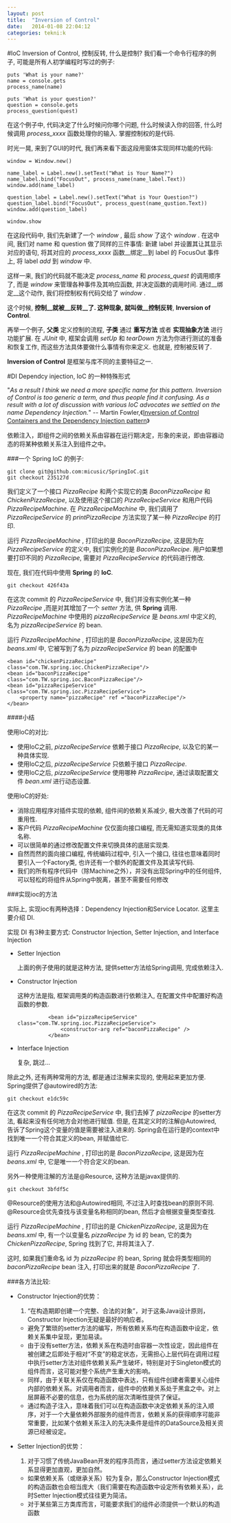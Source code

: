 ```yaml
---
layout: post
title:  "Inversion of Control"
date:   2014-01-08 22:04:12
categories: tekni:k
---
```


#IoC
Inversion of Control, 控制反转, 什么是控制? 我们看一个命令行程序的例子, 可能是所有人初学编程时写过的例子:
		
	puts 'What is your name?'
  	name = console.gets
	process_name(name)
		
  	puts 'What is your question?'
  	question = console.gets
  	process_question(quest)
在这个例子中, 代码决定了什么时候问你哪个问题, 什么时候读入你的回答, 什么时候调用 _process_xxxx_ 函数处理你的输入. 掌握控制权的是代码.
  	
时光一晃, 来到了GUI的时代, 我们再来看下面这段用窗体实现同样功能的代码:
  		
  	window = Window.new()
  			
  	name_label = Label.new().setText("What is Your Name?")
  	name_label.bind("FocusOut", process_name(name_label.Text))
 	window.add(name_label)
  			
  	question_label = Label.new().setText("What is Your Question?")
  	question_label.bind("FocusOut", process_quest(name_qustion.Text))
 	window.add(question_label)
  			
  	window.show
在这段代码中, 我们先新建了一个 _window_ , 最后 _show_ 了这个 _window_ . 在这中间, 我们对 name 和 question 做了同样的三件事情: 新建 label 并设置其让其显示对应的语句, 将其对应的 _process_xxxx_ 函数__绑定__到 label 的 FocusOut 事件上, 将 label _add_ 到 _window_ 中.
  	
这样一来, 我们的代码就不能决定 _process_name_ 和 _process_quest_ 的调用顺序了, 而是 _window_ 来管理各种事件及其响应函数, 并决定函数的调用时间. 通过__绑定__这个动作, 我们将控制权有代码交给了 _window_ .
  	
这个时候, __控制__就被__反转__了. 这种现象, 就叫做__控制反转__, __Inversion of Control__.

再举一个例子, __父类__ 定义控制的流程, __子类__ 通过 __重写方法__ 或者 __实现抽象方法__ 进行功能扩展. 在 _JUnit_ 中, 框架会调用 _setUp_ 和 _tearDown_ 方法为你进行测试的准备和恢复工作, 而这些方法具体要做什么事情有你来定义. 也就是, 控制被反转了.

__Inversion of Control__ 是框架与库不同的主要特征之一.
  		
#DI
Dependcy injection, IoC 的一种特殊形式
	
"_As a result I think we need a more specific name for this pattern. Inversion of Control is too generic a term, and thus people find it confusing. As a result with a lot of discussion with various IoC advocates we settled on the name Dependency Injection._" -- Martin Fowler,《[Inversion of Control Containers and the Dependency Injection pattern](http://martinfowler.com/articles/injection.html)》
	
依赖注入，即组件之间的依赖关系由容器在运行期决定，形象的来说，即由容器动态的将某种依赖关系注入到组件之中。

###一个 Spring IoC 的例子:
	
	git clone git@github.com:micusic/SpringIoC.git
	git checkout 235127d
	
我们定义了一个接口 _PizzaRecipe_ 和两个实现它的类 _BaconPizzaRecipe_ 和 _ChickenPizzaRecipe_, 以及使用这个接口的 _PizzaRecipeService_ 和用户代码 _PizzaRecipeMachine_. 在 _PizzaRecipeMachine_ 中, 我们调用了 _PizzaRecipeService_ 的 _printPizzaRecipe_ 方法实现了某一种 _PizzaRecipe_ 的打印.
	
运行 _PizzaRecipeMachine_ , 打印出的是 _BaconPizzaRecipe_, 这是因为在 _PizzaRecipeService_ 的定义中, 我们实例化的是 _BaconPizzaRecipe_. 用户如果想要打印不同的 _PizzaRecipe_, 需要对 _PizzaRecipeService_ 的代码进行修改.
	
现在, 我们在代码中使用 __Spring__ 的 __IoC__. 
		
	git checkout 426f43a
		
在这次 commit 的 _PizzaRecipeService_ 中, 我们并没有实例化某一种 _PizzaRecipe_ ,而是对其增加了一个 _setter_ 方法, 供 __Spring__ 调用.  _PizzaRecipeMachine_ 中使用的 _pizzaRecipeService_ 是 _beans.xml_  中定义的, 名为  _pizzaRecipeService_ 的 bean.
	
运行 _PizzaRecipeMachine_ , 打印出的是 _BaconPizzaRecipe_, 这是因为在 _beans.xml_ 中, 它被写到了名为  _pizzaRecipeService_ 的 bean 的配置中
	
	<bean id="chickenPizzaRecipe" class="com.TW.spring.ioc.ChickenPizzaRecipe"/>
   	<bean id="baconPizzaRecipe" class="com.TW.spring.ioc.BaconPizzaRecipe"/>
   	<bean id="pizzaRecipeService" class="com.TW.spring.ioc.PizzaRecipeService">
        <property name="pizzaRecipe" ref ="baconPizzaRecipe"/>
   	</bean>
    
####小结

使用IoC的对比:

- 使用IoC之前, _pizzaRecipeService_ 依赖于接口 _PizzaRecipe_, 以及它的某一种具体实现.
- 使用IoC之后, _pizzaRecipeService_ 只依赖于接口 _PizzaRecipe_.
- 使用IoC之后, _pizzaRecipeService_ 使用哪种 _PizzaRecipe_, 通过读取配置文件 _bean.xml_ 进行动态设置.

使用IoC的好处:

- 消除应用程序对插件实现的依赖, 组件间的依赖关系减少, 极大改善了代码的可重用性.
- 客户代码 _PizzaRecipeMachine_ 仅仅面向接口编程, 而无需知道实现类的具体名称.
- 可以很简单的通过修改配置文件来切换具体的底层实现类.
- 自然而然的面向接口编程, 传统编码过程中, 引入一个接口, 往往也意味着同时要引入一个Factory类, 也许还有一个额外的配置文件及其读写代码.
- 我们的所有程序代码中（除Machine之外），并没有出现Spring中的任何组件, 可以轻松的将组件从Spring中脱离，甚至不需要任何修改

###实现ioc的方法	
	
实际上, 实现ioc有两种选择：Dependency Injection和Service Locator. 这里主要介绍 DI.

实现 DI 有3种主要方式: Constructor Injection, Setter Injection, and Interface Injection

- Setter Injection

	上面的例子使用的就是这种方法, 提供setter方法给Spring调用, 完成依赖注入.

- Constructor Injection

	这种方法是指, 框架调用类的构造函数进行依赖注入, 在配置文件中配置好构造函数的参数.
	
			   	<bean id="pizzaRecipeService" class="com.TW.spring.ioc.PizzaRecipeService">
       				<constructor-arg ref="baconPizzaRecipe" />
   				</bean>	

- Interface Injection

	复杂, 跳过...

除此之外, 还有两种常用的方法, 都是通过注解来实现的, 使用起来更加方便. Spring提供了@autowired的方法:
	
	git checkout e1dc59c
	
在这次 commit 的 _PizzaRecipeService_ 中, 我们去掉了 _pizzaRecipe_ 的setter方法, 看起来没有任何地方会对他进行赋值. 但是, 在其定义时的注解@Autowired, 告诉了Spring这个变量的值是需要被注入进来的. Spring会在运行是的context中找到唯一一个符合其定义的bean, 并赋值给它.
	
运行 _PizzaRecipeMachine_ , 打印出的是 _BaconPizzaRecipe_, 这是因为在 _beans.xml_ 中, 它是唯一一个符合定义的bean.


另外一种使用注解的方法是@Resource, 这种方法是javax提供的.
	
	git checkout 3bfdf5c
	
@Resource的使用方法和@Autowired相同, 不过注入时查找bean的原则不同. @Resource会优先查找与该变量名称相同的bean, 然后才会根据变量类型查找.

运行 _PizzaRecipeMachine_ , 打印出的是 _ChickenPizzaRecipe_, 这是因为在 _beans.xml_ 中, 有一个以变量名 _pizzaRecipe_ 为 id 的 bean, 它的类为 _ChickenPizzaRecipe_, Spring 找到了它, 并将其注入了.

这时, 如果我们重命名 id 为 _pizzaRecipe_ 的 bean, Spring 就会将类型相同的 _baconPizzaRecipe_ bean 注入, 打印出来的就是 _BaconPizzaRecipe_ 了.
	
###各方法比较:
- Constructor Injection的优势：
	1. “在构造期即创建一个完整、合法的对象”，对于这条Java设计原则，Constructor Injection无疑是最好的响应者。
	* 避免了繁琐的setter方法的编写，所有依赖关系均在构造函数中设定，依赖关系集中呈现，更加易读。
	* 由于没有setter方法，依赖关系在构造时由容器一次性设定，因此组件在被创建之后即处于相对“不变”的稳定状态，无需担心上层代码在调用过程中执行setter方法对组件依赖关系产生破坏，特别是对于Singleton模式的组件而言，这可能对整个系统产生重大的影响。
	* 同样，由于关联关系仅在构造函数中表达，只有组件创建者需要关心组件内部的依赖关系。对调用者而言，组件中的依赖关系处于黑盒之中。对上层屏蔽不必要的信息，也为系统的层次清晰性提供了保证。
	* 通过构造子注入，意味着我们可以在构造函数中决定依赖关系的注入顺序，对于一个大量依赖外部服务的组件而言，依赖关系的获得顺序可能非常重要，比如某个依赖关系注入的先决条件是组件的DataSource及相关资源已经被设定。
	
- Setter Injection的优势：
	1. 对于习惯了传统JavaBean开发的程序员而言，通过setter方法设定依赖关系显得更加直观，更加自然。
 	* 如果依赖关系（或继承关系）较为复杂，那么Constructor Injection模式的构造函数也会相当庞大（我们需要在构造函数中设定所有依赖关系），此时Setter Injection模式往往更为简洁。
	* 对于某些第三方类库而言，可能要求我们的组件必须提供一个默认的构造函数